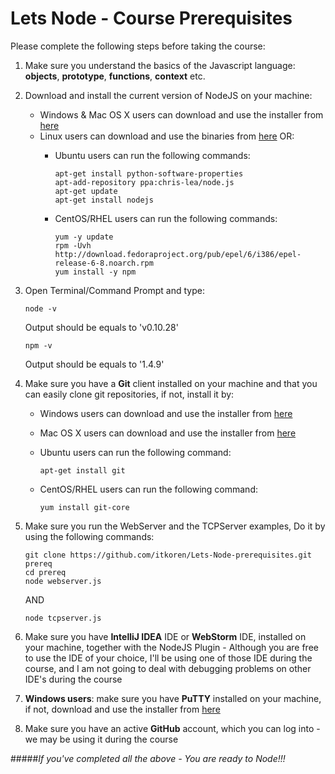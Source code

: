 Lets Node - Course Prerequisites
================================

Please complete the following steps before taking the course:

1. Make sure you understand the basics of the Javascript language: **objects**, **prototype**, **functions**, **context** etc.

2. Download and install the current version of NodeJS on your machine:
    * Windows & Mac OS X users can download and use the installer from [here](http://nodejs.org/download/ "Download NodeJS")
    * Linux users can download and use the binaries from [here](http://nodejs.org/download/ "Download NodeJS") OR:
        * Ubuntu users can run the following commands:
         
             ```
             apt-get install python-software-properties
             apt-add-repository ppa:chris-lea/node.js
             apt-get update
             apt-get install nodejs
             ```
        * CentOS/RHEL users can run the following commands:         
         
             ```
             yum -y update
             rpm -Uvh http://download.fedoraproject.org/pub/epel/6/i386/epel-release-6-8.noarch.rpm
             yum install -y npm
             ```

3. Open Terminal/Command Prompt and type:
     
     ```
     node -v
     ```
   Output should be equals to 'v0.10.28'
   
     ```
     npm -v
     ```
   Output should be equals to '1.4.9'
   
4. Make sure you have a **Git** client installed on your machine and that you can easily clone git repositories, if not, install it by:
    * Windows users can download and use the installer from [here](http://msysgit.github.com/ "Download Git")
    * Mac OS X users can download and use the installer from [here](http://sourceforge.net/projects/git-osx-installer/ "Download Git")
    * Ubuntu users can run the following command:
         
         ```
         apt-get install git
         ```
    * CentOS/RHEL users can run the following command:
         
         ```
         yum install git-core
         ```
         
5. Make sure you run the WebServer and the TCPServer examples, Do it by using the following commands:
     
     ```
     git clone https://github.com/itkoren/Lets-Node-prerequisites.git prereq
     cd prereq
     node webserver.js
     ```  
   AND 
   
     ```
     node tcpserver.js
     ```

6. Make sure you have **IntelliJ IDEA** IDE or **WebStorm** IDE, installed on your machine, together with the NodeJS Plugin - Although you are free to use the IDE of your choice, I'll be using one of those IDE during the course, and I am not going to deal with debugging problems on other IDE's during the course

7. **Windows users**: make sure you have **PuTTY** installed on your machine, if not, download and use the installer from [here](http://www.chiark.greenend.org.uk/~sgtatham/putty/download.html "Download PuTTY")

8. Make sure you have an active **GitHub** account, which you can log into - we may be using it during the course


#####*If you've completed all the above - You are ready to Node!!!*